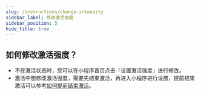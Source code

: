 ```yaml
---
slug: /instructions/change-intensity
sidebar_label: 修改激活强度
sidebar_position: 5
hide_title: true
---
```


## 如何修改激活强度？

- 不在激活状态时，您可以在小程序首页点击「设置激活强度」进行修改。
- 激活中想修改激活强度，需要先结束激活，再进入小程序进行设置，提前结束激活可以参考[如何提前结束激活](/instructions/end-stimulating)。